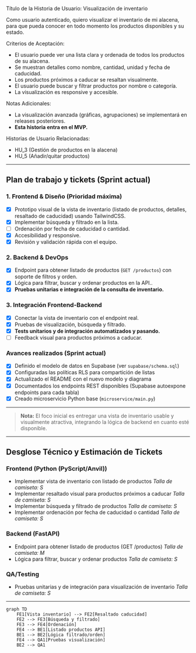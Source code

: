 Título de la Historia de Usuario:
Visualización de inventario

Como usuario autenticado,
quiero visualizar el inventario de mi alacena,
para que pueda conocer en todo momento los productos disponibles y su estado.

Criterios de Aceptación:
- El usuario puede ver una lista clara y ordenada de todos los productos de su alacena.
- Se muestran detalles como nombre, cantidad, unidad y fecha de caducidad.
- Los productos próximos a caducar se resaltan visualmente.
- El usuario puede buscar y filtrar productos por nombre o categoría.
- La visualización es responsive y accesible.

Notas Adicionales:
- La visualización avanzada (gráficas, agrupaciones) se implementará en releases posteriores.
- **Esta historia entra en el MVP.**

Historias de Usuario Relacionadas:
- HU_3 (Gestión de productos en la alacena)
- HU_5 (Añadir/quitar productos)

---

## Plan de trabajo y tickets (Sprint actual)

### 1. Frontend & Diseño (Prioridad máxima)
- [X] Prototipo visual de la vista de inventario (listado de productos, detalles, resaltado de caducidad) usando TailwindCSS.
- [X] Implementar búsqueda y filtrado en la lista.
- [ ] Ordenación por fecha de caducidad o cantidad.
- [X] Accesibilidad y responsive.
- [X] Revisión y validación rápida con el equipo.

### 2. Backend & DevOps
- [X] Endpoint para obtener listado de productos (`GET /productos`) con soporte de filtros y orden.
- [X] Lógica para filtrar, buscar y ordenar productos en la API..
- [X] **Pruebas unitarias e integración de la consulta de inventario.**

### 3. Integración Frontend-Backend
- [X] Conectar la vista de inventario con el endpoint real.
- [X] Pruebas de visualización, búsqueda y filtrado.
- [X] **Tests unitarios y de integración automatizados y pasando.**
- [ ] Feedback visual para productos próximos a caducar.

### Avances realizados (Sprint actual)
- [X] Definido el modelo de datos en Supabase (ver `supabase/schema.sql`)
- [X] Configuradas las políticas RLS para compartición de listas
- [X] Actualizado el README con el nuevo modelo y diagrama
- [X] Documentados los endpoints REST disponibles (Supabase autoexpone endpoints para cada tabla)
- [X] Creado microservicio Python base (`microservice/main.py`)

---

> **Nota:** El foco inicial es entregar una vista de inventario usable y visualmente atractiva, integrando la lógica de backend en cuanto esté disponible.

---

## Desglose Técnico y Estimación de Tickets

### Frontend (Python (PyScript/Anvil))
- Implementar vista de inventario con listado de productos
  _Talla de camiseta: S_
- Implementar resaltado visual para productos próximos a caducar
  _Talla de camiseta: S_
- Implementar búsqueda y filtrado de productos
  _Talla de camiseta: S_
- Implementar ordenación por fecha de caducidad o cantidad
  _Talla de camiseta: S_

### Backend (FastAPI)
- Endpoint para obtener listado de productos (GET /productos)
  _Talla de camiseta: M_
- Lógica para filtrar, buscar y ordenar productos
  _Talla de camiseta: S_

### QA/Testing
- Pruebas unitarias y de integración para visualización de inventario
  _Talla de camiseta: S_

---

```mermaid
graph TD
    FE1[Vista inventario] --> FE2[Resaltado caducidad]
    FE2 --> FE3[Búsqueda y filtrado]
    FE3 --> FE4[Ordenación]
    FE4 --> BE1[Listado productos API]
    BE1 --> BE2[Lógica filtrado/orden]
    FE4 --> QA1[Pruebas visualización]
    BE2 --> QA1
